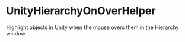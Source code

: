 # UnityHierarchyOnOverHelper
Highlight objects in Unity when the mouse overs them in the Hierarchy window
